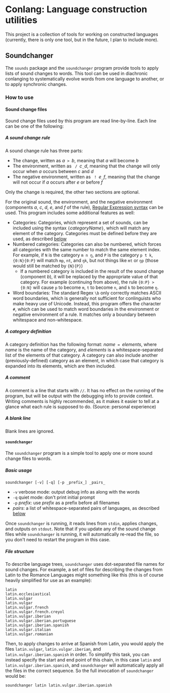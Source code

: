 # Conlang: Language construction utilities

This project is a collection of tools for working on constructed languages
(currently, there is only one tool, but in the future, I plan to include more).

## Soundchanger

The `sounds` package and the `soundchanger` program provide tools to apply
lists of sound changes to words. This tool can be used in diachronic conlanging
to systematically evolve words from one language to another, or to apply
synchronic changes.

### How to use

#### Sound change files

Sound change files used by this program are read line-by-line. Each line can be
one of the following:

##### A sound change rule
A sound change rule has three parts:
- The change, written as _a_` > `_b_, meaning that _a_ will become _b_
- The environment, written as ` / `_c_`_`_d_, meaning that the change will only
  occur when _a_ occurs between _c_ and _d_
- The negative environment, written as ` ! `_e_`_`_f_, meaning that the change
  will not occur if _a_ occurs after _e_ or before _f_

Only the change is required, the other two sections are optional.

For the original sound, the environment, and the negative environment
(components _a_, _c_, _d_, _e_, and _f_ of the rule), [Regular Expression
syntax](https://github.com/google/re2/wiki/Syntax) can be used. This program
includes some additional features as well:
- Categories: Categories, which represent a set of sounds, can be included
  using the syntax `{`_categoryName_`}`, which will match any element of the
  category. Categories must be defined before they are used, as described
  [below](#a-category-definition)
- Numbered categories: Categories can also be numbered, which forces all
  categories with the same number to match the same element index. For example,
  if `N` is the category `m n ŋ`, and `P` is the category `p t k`, `{0:N}{0:P}`
  will match `mp`, `nt`, and `ŋk`, but not things like `mt` or `ŋp` (those
          would still be matched by `{N}{P}`)
  - If a numbered category is included in the result of the sound change
    (component _b_), it will be replaced by the appropriate value of that
    category. For example (continuing from above), the rule `{0:P} > {0:N}`
    will cause `p` to become `m`, `t` to become `n`, and `k` to become `ŋ`.
- Word boundaries: The standard Regex `\b` only correctly matches ASCII word
  boundaries, which is generally not sufficient for conlinguists who make
  heavy use of Unicode. Instead, this program offers the character `#`, which
  can be used to match word boundaries in the environment or negative
  environment of a rule. It matches only a boundary between whitespace and
  non-whitespace.

##### A category definition
A category definition has the following format: _name_` = `_elements_, where
_name_ is the name of the category, and _elements_ is a whitespace-separated
list of the elements of that category. A category can also include another
(previously-defined) category as an element, in which case that category is
expanded into its elements, which are then included.

##### A comment
A comment is a line that starts with `//`. It has no effect on the running of
the program, but will be output with the debugging info to provide context.
Writing comments is highly recommended, as it makes it easier to tell at a
glance what each rule is supposed to do. (Source: personal experience)

##### A blank line
Blank lines are ignored.

#### `soundchanger`

The `soundchanger` program is a simple tool to apply one or more sound change
files to words.

##### Basic usage
```
soundchanger [-v] [-q] [-p _prefix_] _pairs_
```
- `-v` verbose mode: output debug info as along with the words
- `-q` quiet mode: don't print initial prompt
- `-p` _prefix_: use _prefix_ as a prefix before all filenames
- _pairs_: a list of whitespace-separated pairs of languages, as described
  [below](#file-structure)

Once `soundchanger` is running, it reads lines from `stdin`, applies changes,
and outputs on `stdout`. Note that if you update any of the sound change files
while `soundchanger` is running, it will automatically re-read the file, so you
don't need to restart the program in this case.

##### File structure
To describe language trees, `soundchanger` uses dot-separated file names for
sound changes. For example, a set of files for describing the changes from
Latin to the Romance Languages might something like this (this is of course
heavily simplified for use as an example):
```
latin
latin.ecclesiastical
latin.vulgar
latin.vulgar
latin.vulgar.french
latin.vulgar.french.creyol
latin.vulgar.iberian
latin.vulgar.iberian.portuguese
latin.vulgar.iberian.spanish
latin.vulgar.italian
latin.vulgar.romanian
```
Then, to apply changes to arrive at Spanish from Latin, you would apply the
files `latin.vulgar`, `latin.vulgar.iberian`, and
`latin.vulgar.iberian.spanish` in order. To simplify this task, you can instead
specify the start and end point of this chain, in this case `latin` and
`latin.vulgar.iberian.spanish`, and `soundchanger` will automatically apply all
the files in the correct sequence. So the full invocation of `soundchanger`
would be:
```
soundchanger latin latin.vulgar.iberian.spanish
```

